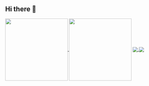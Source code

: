 ## Hi there 👋
<a href="https://github.com/anuraghazra/github-readme-stats">
  <img height=200 align="center" src="https://github-readme-stats.vercel.app/api?username=candvert&show_icons=true&theme=tokyonight" />
</a>
<img height=200 align="center" src="https://github-readme-stats.vercel.app/api/top-langs/?username=candvert&layout=compact&langs_count=8&card_width=320&theme=tokyonight" />

<a href="https://github.com/candvert/candvert.github.io">
  <img align="center" src="https://github-readme-stats.vercel.app/api/pin/?username=candvert&repo=candvert.github.io" />
</a>
<a href="https://github.com/candvert/candvert">
  <img align="center" src="https://github-readme-stats.vercel.app/api/pin/?username=candvert&repo=candvert" />
</a>
